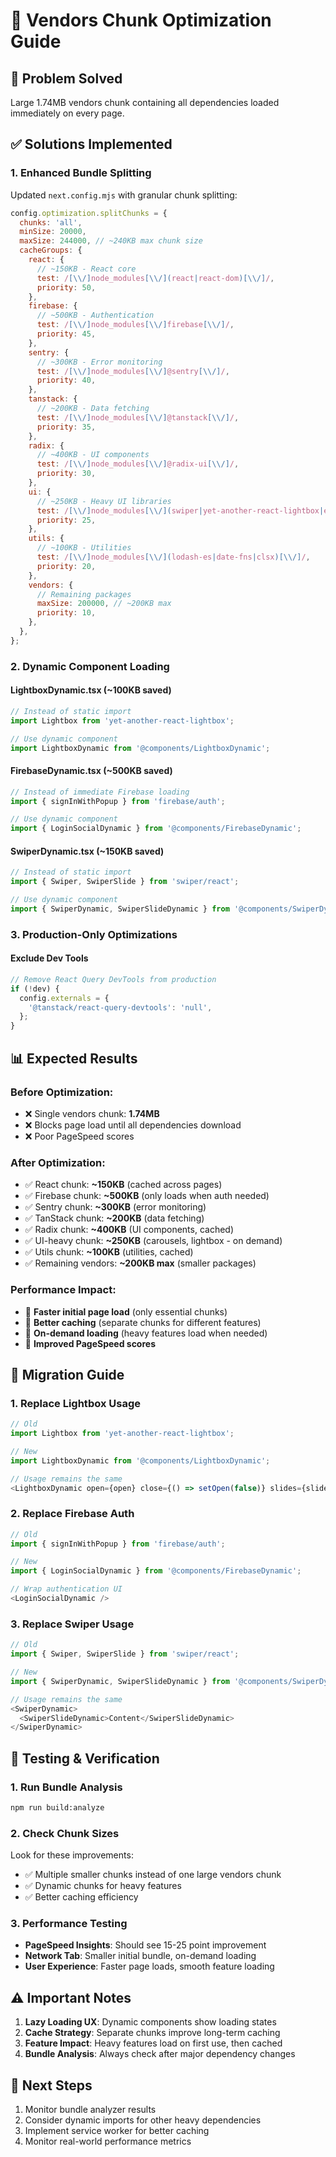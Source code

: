 # 🚀 Vendors Chunk Optimization Guide

## 🎯 **Problem Solved**

Large 1.74MB vendors chunk containing all dependencies loaded immediately on every page.

## ✅ **Solutions Implemented**

### **1. Enhanced Bundle Splitting**

Updated `next.config.mjs` with granular chunk splitting:

```javascript
config.optimization.splitChunks = {
  chunks: 'all',
  minSize: 20000,
  maxSize: 244000, // ~240KB max chunk size
  cacheGroups: {
    react: {
      // ~150KB - React core
      test: /[\\/]node_modules[\\/](react|react-dom)[\\/]/,
      priority: 50,
    },
    firebase: {
      // ~500KB - Authentication
      test: /[\\/]node_modules[\\/]firebase[\\/]/,
      priority: 45,
    },
    sentry: {
      // ~300KB - Error monitoring
      test: /[\\/]node_modules[\\/]@sentry[\\/]/,
      priority: 40,
    },
    tanstack: {
      // ~200KB - Data fetching
      test: /[\\/]node_modules[\\/]@tanstack[\\/]/,
      priority: 35,
    },
    radix: {
      // ~400KB - UI components
      test: /[\\/]node_modules[\\/]@radix-ui[\\/]/,
      priority: 30,
    },
    ui: {
      // ~250KB - Heavy UI libraries
      test: /[\\/]node_modules[\\/](swiper|yet-another-react-lightbox|embla-carousel)[\\/]/,
      priority: 25,
    },
    utils: {
      // ~100KB - Utilities
      test: /[\\/]node_modules[\\/](lodash-es|date-fns|clsx)[\\/]/,
      priority: 20,
    },
    vendors: {
      // Remaining packages
      maxSize: 200000, // ~200KB max
      priority: 10,
    },
  },
};
```

### **2. Dynamic Component Loading**

#### **LightboxDynamic.tsx** (~100KB saved)

```typescript
// Instead of static import
import Lightbox from 'yet-another-react-lightbox';

// Use dynamic component
import LightboxDynamic from '@components/LightboxDynamic';
```

#### **FirebaseDynamic.tsx** (~500KB saved)

```typescript
// Instead of immediate Firebase loading
import { signInWithPopup } from 'firebase/auth';

// Use dynamic component
import { LoginSocialDynamic } from '@components/FirebaseDynamic';
```

#### **SwiperDynamic.tsx** (~150KB saved)

```typescript
// Instead of static import
import { Swiper, SwiperSlide } from 'swiper/react';

// Use dynamic component
import { SwiperDynamic, SwiperSlideDynamic } from '@components/SwiperDynamic';
```

### **3. Production-Only Optimizations**

#### **Exclude Dev Tools**

```javascript
// Remove React Query DevTools from production
if (!dev) {
  config.externals = {
    '@tanstack/react-query-devtools': 'null',
  };
}
```

## 📊 **Expected Results**

### **Before Optimization:**

- ❌ Single vendors chunk: **1.74MB**
- ❌ Blocks page load until all dependencies download
- ❌ Poor PageSpeed scores

### **After Optimization:**

- ✅ React chunk: **~150KB** (cached across pages)
- ✅ Firebase chunk: **~500KB** (only loads when auth needed)
- ✅ Sentry chunk: **~300KB** (error monitoring)
- ✅ TanStack chunk: **~200KB** (data fetching)
- ✅ Radix chunk: **~400KB** (UI components, cached)
- ✅ UI-heavy chunk: **~250KB** (carousels, lightbox - on demand)
- ✅ Utils chunk: **~100KB** (utilities, cached)
- ✅ Remaining vendors: **~200KB max** (smaller packages)

### **Performance Impact:**

- 🚀 **Faster initial page load** (only essential chunks)
- 🚀 **Better caching** (separate chunks for different features)
- 🚀 **On-demand loading** (heavy features load when needed)
- 🚀 **Improved PageSpeed scores**

## 🔄 **Migration Guide**

### **1. Replace Lightbox Usage**

```typescript
// Old
import Lightbox from 'yet-another-react-lightbox';

// New
import LightboxDynamic from '@components/LightboxDynamic';

// Usage remains the same
<LightboxDynamic open={open} close={() => setOpen(false)} slides={slides} />
```

### **2. Replace Firebase Auth**

```typescript
// Old
import { signInWithPopup } from 'firebase/auth';

// New
import { LoginSocialDynamic } from '@components/FirebaseDynamic';

// Wrap authentication UI
<LoginSocialDynamic />
```

### **3. Replace Swiper Usage**

```typescript
// Old
import { Swiper, SwiperSlide } from 'swiper/react';

// New
import { SwiperDynamic, SwiperSlideDynamic } from '@components/SwiperDynamic';

// Usage remains the same
<SwiperDynamic>
  <SwiperSlideDynamic>Content</SwiperSlideDynamic>
</SwiperDynamic>
```

## 🎯 **Testing & Verification**

### **1. Run Bundle Analysis**

```bash
npm run build:analyze
```

### **2. Check Chunk Sizes**

Look for these improvements:

- ✅ Multiple smaller chunks instead of one large vendors chunk
- ✅ Dynamic chunks for heavy features
- ✅ Better caching efficiency

### **3. Performance Testing**

- **PageSpeed Insights**: Should see 15-25 point improvement
- **Network Tab**: Smaller initial bundle, on-demand loading
- **User Experience**: Faster page loads, smooth feature loading

## ⚠️ **Important Notes**

1. **Lazy Loading UX**: Dynamic components show loading states
2. **Cache Strategy**: Separate chunks improve long-term caching
3. **Feature Impact**: Heavy features load on first use, then cached
4. **Bundle Analysis**: Always check after major dependency changes

## 🚀 **Next Steps**

1. Monitor bundle analyzer results
2. Consider dynamic imports for other heavy dependencies
3. Implement service worker for better caching
4. Monitor real-world performance metrics
